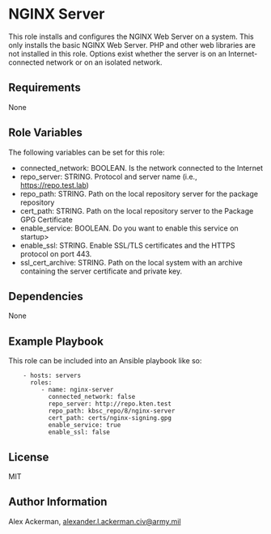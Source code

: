 NGINX Server
============

This role installs and configures the NGINX Web Server on a system.  This only installs the basic NGINX Web Server.  PHP and other
web libraries are not installed in this role.  Options exist whether the server is on an Internet-connected network or on an 
isolated network.

Requirements
------------

None

Role Variables
--------------

The following variables can be set for this role:

* connected_network: BOOLEAN.  Is the network connected to the Internet
* repo_server: STRING.  Protocol and server name (i.e., https://repo.test.lab)
* repo_path: STRING.  Path on the local repository server for the package repository
* cert_path: STRING.  Path on the local repository server to the Package GPG Certificate
* enable_service: BOOLEAN.  Do you want to enable this service on startup>
* enable_ssl: STRING.  Enable SSL/TLS certificates and the HTTPS protocol on port 443.
* ssl_cert_archive: STRING.  Path on the local system with an archive containing the server certificate and private key.

Dependencies
------------

None

Example Playbook
----------------

This role can be included into an Ansible playbook like so:

```
    - hosts: servers
      roles:
         - name: nginx-server
           connected_network: false
           repo_server: http://repo.kten.test
           repo_path: kbsc_repo/8/nginx-server
           cert_path: certs/nginx-signing.gpg
           enable_service: true
           enable_ssl: false
```


License
-------

MIT

Author Information
------------------

Alex Ackerman, alexander.l.ackerman.civ@army.mil
